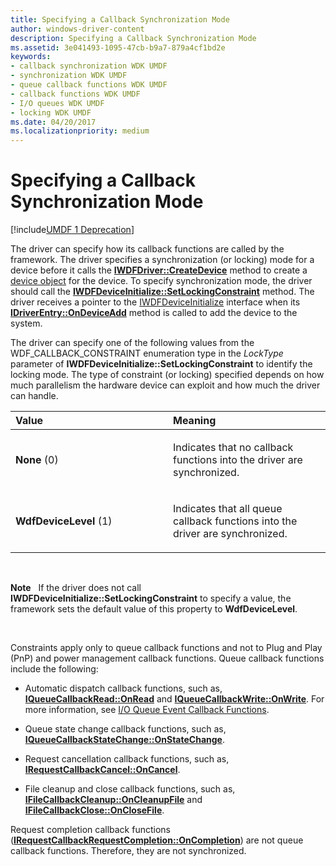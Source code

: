 ```yaml
---
title: Specifying a Callback Synchronization Mode
author: windows-driver-content
description: Specifying a Callback Synchronization Mode
ms.assetid: 3e041493-1095-47cb-b9a7-879a4cf1bd2e
keywords:
- callback synchronization WDK UMDF
- synchronization WDK UMDF
- queue callback functions WDK UMDF
- callback functions WDK UMDF
- I/O queues WDK UMDF
- locking WDK UMDF
ms.date: 04/20/2017
ms.localizationpriority: medium
---
```


# Specifying a Callback Synchronization Mode


[!include[UMDF 1 Deprecation](../umdf-1-deprecation.md)]

The driver can specify how its callback functions are called by the framework. The driver specifies a synchronization (or locking) mode for a device before it calls the [**IWDFDriver::CreateDevice**](https://msdn.microsoft.com/library/windows/hardware/ff558899) method to create a [device object](framework-device-object.md) for the device. To specify synchronization mode, the driver should call the [**IWDFDeviceInitialize::SetLockingConstraint**](https://msdn.microsoft.com/library/windows/hardware/ff556991) method. The driver receives a pointer to the [IWDFDeviceInitialize](https://msdn.microsoft.com/library/windows/hardware/ff556965) interface when its [**IDriverEntry::OnDeviceAdd**](https://msdn.microsoft.com/library/windows/hardware/ff554896) method is called to add the device to the system.

The driver can specify one of the following values from the WDF\_CALLBACK\_CONSTRAINT enumeration type in the *LockType* parameter of **IWDFDeviceInitialize::SetLockingConstraint** to identify the locking mode. The type of constraint (or locking) specified depends on how much parallelism the hardware device can exploit and how much the driver can handle.

<table>
<colgroup>
<col width="50%" />
<col width="50%" />
</colgroup>
<thead>
<tr class="header">
<th align="left">Value</th>
<th align="left">Meaning</th>
</tr>
</thead>
<tbody>
<tr class="odd">
<td align="left"><p><strong>None</strong> (0)</p></td>
<td align="left"><p>Indicates that no callback functions into the driver are synchronized.</p></td>
</tr>
<tr class="even">
<td align="left"><p><strong>WdfDeviceLevel</strong> (1)</p></td>
<td align="left"><p>Indicates that all queue callback functions into the driver are synchronized.</p></td>
</tr>
</tbody>
</table>

 

**Note**   If the driver does not call **IWDFDeviceInitialize::SetLockingConstraint** to specify a value, the framework sets the default value of this property to **WdfDeviceLevel**.

 

Constraints apply only to queue callback functions and not to Plug and Play (PnP) and power management callback functions. Queue callback functions include the following:

-   Automatic dispatch callback functions, such as, [**IQueueCallbackRead::OnRead**](https://msdn.microsoft.com/library/windows/hardware/ff556875) and [**IQueueCallbackWrite::OnWrite**](https://msdn.microsoft.com/library/windows/hardware/ff556885). For more information, see [I/O Queue Event Callback Functions](i-o-queue-event-callback-functions.md).

-   Queue state change callback functions, such as, [**IQueueCallbackStateChange::OnStateChange**](https://msdn.microsoft.com/library/windows/hardware/ff556880).

-   Request cancellation callback functions, such as, [**IRequestCallbackCancel::OnCancel**](https://msdn.microsoft.com/library/windows/hardware/ff556903).

-   File cleanup and close callback functions, such as, [**IFileCallbackCleanup::OnCleanupFile**](https://msdn.microsoft.com/library/windows/hardware/ff554905) and [**IFileCallbackClose::OnCloseFile**](https://msdn.microsoft.com/library/windows/hardware/ff554910).

Request completion callback functions ([**IRequestCallbackRequestCompletion::OnCompletion**](https://msdn.microsoft.com/library/windows/hardware/ff556905)) are not queue callback functions. Therefore, they are not synchronized.

 

 





